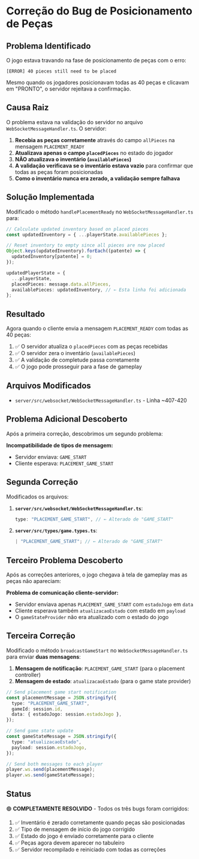 # Correção do Bug de Posicionamento de Peças

## Problema Identificado

O jogo estava travando na fase de posicionamento de peças com o erro:

```
[ERROR] 40 pieces still need to be placed
```

Mesmo quando os jogadores posicionavam todas as 40 peças e clicavam em "PRONTO", o servidor rejeitava a confirmação.

## Causa Raiz

O problema estava na validação do servidor no arquivo `WebSocketMessageHandler.ts`. O servidor:

1. **Recebia as peças corretamente** através do campo `allPieces` na mensagem `PLACEMENT_READY`
2. **Atualizava apenas o campo `placedPieces`** no estado do jogador
3. **NÃO atualizava o inventário (`availablePieces`)**
4. **A validação verificava se o inventário estava vazio** para confirmar que todas as peças foram posicionadas
5. **Como o inventário nunca era zerado, a validação sempre falhava**

## Solução Implementada

Modificado o método `handlePlacementReady` no `WebSocketMessageHandler.ts` para:

```typescript
// Calculate updated inventory based on placed pieces
const updatedInventory = { ...playerState.availablePieces };

// Reset inventory to empty since all pieces are now placed
Object.keys(updatedInventory).forEach((patente) => {
  updatedInventory[patente] = 0;
});

updatedPlayerState = {
  ...playerState,
  placedPieces: message.data.allPieces,
  availablePieces: updatedInventory, // ← Esta linha foi adicionada
};
```

## Resultado

Agora quando o cliente envia a mensagem `PLACEMENT_READY` com todas as 40 peças:

1. ✅ O servidor atualiza o `placedPieces` com as peças recebidas
2. ✅ O servidor zera o inventário (`availablePieces`)
3. ✅ A validação de completude passa corretamente
4. ✅ O jogo pode prosseguir para a fase de gameplay

## Arquivos Modificados

- `server/src/websocket/WebSocketMessageHandler.ts` - Linha ~407-420

## Problema Adicional Descoberto

Após a primeira correção, descobrimos um segundo problema:

**Incompatibilidade de tipos de mensagem:**

- Servidor enviava: `GAME_START`
- Cliente esperava: `PLACEMENT_GAME_START`

## Segunda Correção

Modificados os arquivos:

1. **`server/src/websocket/WebSocketMessageHandler.ts`**:

   ```typescript
   type: "PLACEMENT_GAME_START", // ← Alterado de "GAME_START"
   ```

2. **`server/src/types/game.types.ts`**:
   ```typescript
   | "PLACEMENT_GAME_START"; // ← Alterado de "GAME_START"
   ```

## Terceiro Problema Descoberto

Após as correções anteriores, o jogo chegava à tela de gameplay mas as peças não apareciam:

**Problema de comunicação cliente-servidor:**

- Servidor enviava apenas `PLACEMENT_GAME_START` com `estadoJogo` em `data`
- Cliente esperava também `atualizacaoEstado` com estado em `payload`
- O `gameStateProvider` não era atualizado com o estado do jogo

## Terceira Correção

Modificado o método `broadcastGameStart` no `WebSocketMessageHandler.ts` para enviar **duas mensagens**:

1. **Mensagem de notificação**: `PLACEMENT_GAME_START` (para o placement controller)
2. **Mensagem de estado**: `atualizacaoEstado` (para o game state provider)

```typescript
// Send placement game start notification
const placementMessage = JSON.stringify({
  type: "PLACEMENT_GAME_START",
  gameId: session.id,
  data: { estadoJogo: session.estadoJogo },
});

// Send game state update
const gameStateMessage = JSON.stringify({
  type: "atualizacaoEstado",
  payload: session.estadoJogo,
});

// Send both messages to each player
player.ws.send(placementMessage);
player.ws.send(gameStateMessage);
```

## Status

🟢 **COMPLETAMENTE RESOLVIDO** - Todos os três bugs foram corrigidos:

1. ✅ Inventário é zerado corretamente quando peças são posicionadas
2. ✅ Tipo de mensagem de início do jogo corrigido
3. ✅ Estado do jogo é enviado corretamente para o cliente
4. ✅ Peças agora devem aparecer no tabuleiro
5. ✅ Servidor recompilado e reiniciado com todas as correções

